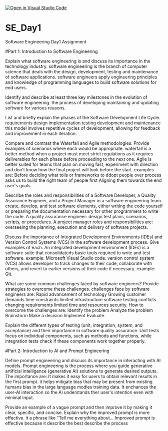 [![Open in Visual Studio Code](https://classroom.github.com/assets/open-in-vscode-2e0aaae1b6195c2367325f4f02e2d04e9abb55f0b24a779b69b11b9e10269abc.svg)](https://classroom.github.com/online_ide?assignment_repo_id=15568536&assignment_repo_type=AssignmentRepo)
# SE_Day1
Software Engineering Day1 Assignment

#Part 1: Introduction to Software Engineering

Explain what software engineering is and discuss its importance in the technology industry.
software engineering is the branch of computer science that deals with the design, development, testing and maintenance of software applications.
software engineers apply engineering principles and knowledge of programming languages to build software solutions for end users.


Identify and describe at least three key milestones in the evolution of software engineering.
the process of developing 
maintaining 
and updating software for various reasons.

List and briefly explain the phases of the Software Development Life Cycle.
requirements 
design 
implementation 
testing development 
and maintenance 
this model involves repetitive cycles of development, allowing for feedback and improvement in each iteration.


Compare and contrast the Waterfall and Agile methodologies. Provide examples of scenarios where each would be appropriate.
waterfall is a better method when a project must meet strict regulations as it requires deliverables for each phase before proceeding to the next one. 
Agile is better suited for teams that plan on moving fast, experiment with direction and don't know how the final project will look before the start.
examples are: Before deciding what toils or frameworks to ddopt
people over process asks us to build the right team of people first 
Aligning them towards the end user's goals.


Describe the roles and responsibilities of a Software Developer, a Quality Assurance Engineer, and a Project Manager in a software engineering team.
create, develop, and test software elements, either writing the code yourself or preparing the documentation necessary for other programmers to write the code.
A quality assurance engineer: design test plans, scenarios, scripts, or procedures.
A project manager roles and responsibilities are: overseeing the planning, execution and delivery of software projects.

Discuss the importance of Integrated Development Environments (IDEs) and Version Control Systems (VCS) in the software development process. Give examples of each.
An integrated development environment (IDEs) is a software suite that consolidateds basic tools required to write and test software. example: Microsoft Visual Studio code.
version control system (VCS) allows developer to track changes to their code, collaborate with others, and revert to earlier versions of their code if necessary. example: Git.


What are some common challenges faced by software engineers? Provide strategies to overcome these challenges.
challenges face by software engineers are: Rapid advancement of technology 
Growing customer demands
time constraints 
limited infrastructure 
software testing conflicts 
changing requirements 
limited time and resources 
security.
How to overcome the challenges are: Identify the problem 
Analyze the problem 
Brainstorm 
Make a decision 
Implement 
Evaluate.


Explain the different types of testing (unit, integration, system, and acceptance) and their importance in software quality assurance.
Unit tests focus on individual components, such as methods and functions, while integration tests check if these components work together properly.


#Part 2: Introduction to AI and Prompt Engineering


Define prompt engineering and discuss its importance in interacting with AI models.
Prompt engineering is the process where you guide generative artificial intelligence (generative AI) solutions to generate desired outputs. 
The importance are: It makes it easy for users to obtain relevant results in the first prompt.
it helps mitigate bias that may be present from existing humans bias in the large language modles training data.
It enchances the user-AI interaction so the AI understands ther user's intention even with minimal input.


Provide an example of a vague prompt and then improve it by making it clear, specific, and concise. Explain why the improved prompt is more effective.
it a phrase like "Tell me everything about...
Improved prompt is effective because it describe the best 
describe the process 
